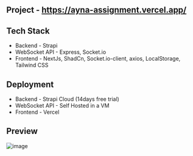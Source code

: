 
## Project - <https://ayna-assignment.vercel.app/>

## Tech Stack

- Backend - Strapi
- WebSocket API - Express, Socket.io
- Frontend - NextJs, ShadCn, Socket.io-client, axios, LocalStorage, Tailwind CSS

## Deployment

- Backend - Strapi Cloud (14days free trial)
- WebSocket API - Self Hosted in a VM
- Frontend - Vercel

## Preview
![image](https://github.com/user-attachments/assets/289820bd-cf2b-47fe-a92a-bd5124306c63)

